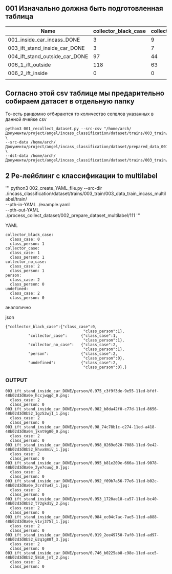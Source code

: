 
## 001 Изначально должна быть подготовленная таблица

| Name                           | collector_black_case | collector_case | collector_no_case | person | undefined |   |   |   |   |
|--------------------------------|----------------------|----------------|-------------------|--------|-----------|---|---|---|---|
| 001_inside_car_incass_DONE     | 3                    | 9              | 866               | 425    | 165       |   |   |   |   |
| 003_ift_stand_inside_car_DONE  | 3                    | 7              | 543               | 1024   | 1303      |   |   |   |   |
| 004_ift_stand_outside_car_DONE | 97                   | 44             | 458               | 791    | 958       |   |   |   |   |
| 006_1_ift_outside              | 118                  | 63             | 891               | 1756   | 1086      |   |   |   |   |
| 006_2_ift_inside               | 0                    | 0              | 436               | 149    | 0         |   |   |   |   |
|                                |                      |                |                   |        |           |   |   |   |   |

## Согласно этой csv таблице мы предарительно собираем датасет в отдельную папку  
То-есть рандомно отбираются то количество сепвлов указанных в данной ячейке csv

```
python3 001_recollect_dataset.py --src-csv "/home/arch/Документы/project/angel/incass_classification/dataset/trains/003_train/train_set.csv" \
--src-data /home/arch/Документы/project/angel/incass_classification/dataset/prepared_data_001/ \
--dst-data /home/arch/Документы/project/angel/incass_classification/dataset/trains/003_train/tmp_collect/
```


## 2 Ре-лейблинг с классификации to multilabel

'''
python3 002_create_YAML_file.py --src-dir ./incass_classification/dataset/trains/003_train/003_data_train_incass_multilabel/train/ \
--pth-in-YAML ./example.yaml \
--pth-out-YAML ./process_collect_dataset/002_prepare_dataset_multilabel/111
'''

YAML
```
collector_black_case:
  class_case: 0
  class_person: 1
collector_case:
  class_case: 1
  class_person: 1
collector_no_case:
  class_case: 2
  class_person: 1
person:
  class_case: 2
  class_person: 0
undefined:
  class_case: 2
  class_person: 0
```

аналогично

json
```
{"collector_black_case":{"class_case":0,
                                  "class_person":1},
          "collector_case":      {"class_case":1,
                                  "class_person":1},
          "collector_no_case":   {"class_case":2,
                                  "class_person":1},
          "person":              {"class_case":2,
                                  "class_person":0},
          "undefined":           {"class_case":2,
                                  "class_person":0},}
```

### OUTPUT
```
003_ift_stand_inside_car_DONE/person/0.975_c3f9f3de-9e55-11ed-bfdf-48b02d3d8a0e_hccjwqgd_0.png:
  class_case: 2
  class_person: 0
003_ift_stand_inside_car_DONE/person/0.982_b8da42f0-c77d-11ed-8656-48b02d3d8b52_1gz52wj1_1.png:
  class_case: 2
  class_person: 0
003_ift_stand_inside_car_DONE/person/0.98_74c78b1c-c274-11ed-a418-48b02d3d8a04_jknt9g80_0.png:
  class_case: 2
  class_person: 0
003_ift_stand_inside_car_DONE/person/0.998_0269e620-7088-11ed-9e42-48b02d3d8b52_khvx8miv_1.jpg:
  class_case: 2
  class_person: 0
003_ift_stand_inside_car_DONE/person/0.995_b81e209e-666a-11ed-9078-48b02d3d8a0e_2ye7cuug_0.jpg:
  class_case: 2
  class_person: 0
003_ift_stand_inside_car_DONE/person/0.992_f09b7a56-77e6-11ed-b02c-48b02d3d8a0e_2crd7u4z_1.jpg:
  class_case: 2
  class_person: 0
003_ift_stand_inside_car_DONE/person/0.953_1720ae18-ca57-11ed-bc40-48b02d3d8b52_t72gkd1y_2.png:
  class_case: 2
  class_person: 0
003_ift_stand_inside_car_DONE/person/0.984_ec04c7ac-7ae5-11ed-a888-48b02d3d8a0e_v1vj375l_1.jpg:
  class_case: 2
  class_person: 0
003_ift_stand_inside_car_DONE/person/0.919_2ee49750-7af0-11ed-ad97-48b02d3d8b52_u2q1g88f_3.jpg:
  class_case: 2
  class_person: 0
003_ift_stand_inside_car_DONE/person/0.746_b0225ab8-c98e-11ed-ace5-48b02d3d8b52_58i0_jmt_2.png:
  class_case: 2
  class_person: 0
```